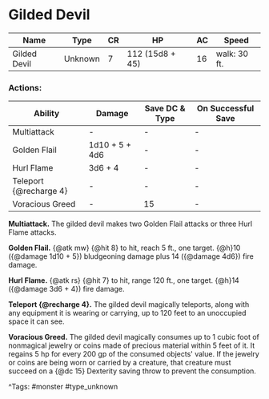 # Gilded Devil

| Name | Type | CR | HP | AC | Speed |
|------|------|----|----|----|-------|
| Gilded Devil | Unknown | 7 | 112 (15d8 + 45) | 16 | walk: 30 ft. |

### Actions:

| Ability | Damage | Save DC & Type | On Successful Save |
|---------|--------|----------------|--------------------|
| Multiattack | - | - | - |
| Golden Flail | 1d10 + 5 + 4d6 | - | - |
| Hurl Flame | 3d6 + 4 | - | - |
| Teleport {@recharge 4} | - | - | - |
| Voracious Greed | - | 15 | - |


**Multiattack.** The gilded devil makes two Golden Flail attacks or three Hurl Flame attacks.

**Golden Flail.** {@atk mw} {@hit 8} to hit, reach 5 ft., one target. {@h}10 ({@damage 1d10 + 5}) bludgeoning damage plus 14 ({@damage 4d6}) fire damage.

**Hurl Flame.** {@atk rs} {@hit 7} to hit, range 120 ft., one target. {@h}14 ({@damage 3d6 + 4}) fire damage.

**Teleport {@recharge 4}.** The gilded devil magically teleports, along with any equipment it is wearing or carrying, up to 120 feet to an unoccupied space it can see.

**Voracious Greed.** The gilded devil magically consumes up to 1 cubic foot of nonmagical jewelry or coins made of precious material within 5 feet of it. It regains 5 hp for every 200 gp of the consumed objects' value. If the jewelry or coins are being worn or carried by a creature, that creature must succeed on a {@dc 15} Dexterity saving throw to prevent the consumption.

^Tags: #monster #type_unknown